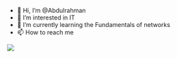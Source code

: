 - 👋 Hi, I’m @Abdulrahman
- 👀 I’m interested in IT
- 🌱 I’m currently learning the Fundamentals of networks
- 📫 How to reach me
  <p align="center">
    <a href="https://www.linkedin.com/in/a-ghamdi" target="_blank"> 
 <img src="https://skillicons.dev/icons?i=linkedin" />
  </a>
</p>
<!---
d7vtc/d7vtc is a ✨ special ✨ repository because its `README.md` (this file) appears on your GitHub profile.
You can click the Preview link to take a look at your changes.
--->
